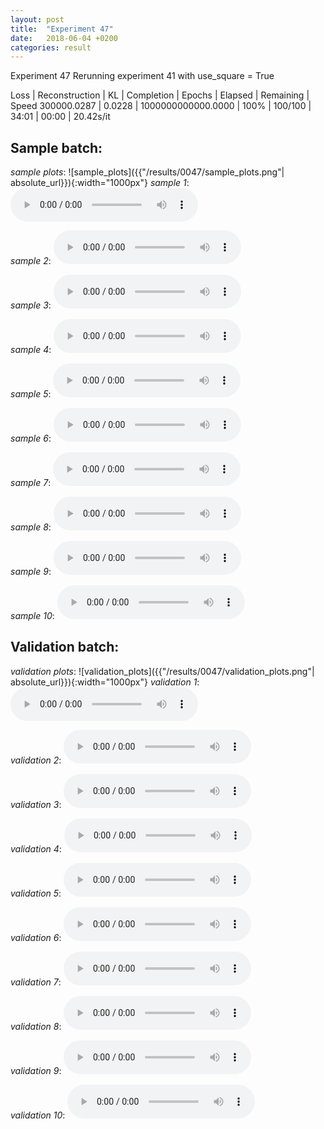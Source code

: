 ```yaml
---
layout: post
title:  "Experiment 47"
date:   2018-06-04 +0200
categories: result
---
```

Experiment 47
Rerunning experiment 41 with use_square = True

Loss | Reconstruction | KL | Completion | Epochs | Elapsed | Remaining | Speed
300000.0287 | 0.0228 | 1000000000000.0000 | 100% | 100/100 | 34:01 | 00:00 | 20.42s/it



## **Sample batch**:
_sample plots_:
![sample_plots]({{"/results/0047/sample_plots.png"| absolute_url}}){:width="1000px"}
_sample 1_:
<audio src="/ResultsOverview/results/0047/sample_1.wav" controls preload></audio>

_sample 2_:
<audio src="/ResultsOverview/results/0047/sample_2.wav" controls preload></audio>

_sample 3_:
<audio src="/ResultsOverview/results/0047/sample_3.wav" controls preload></audio>

_sample 4_:
<audio src="/ResultsOverview/results/0047/sample_4.wav" controls preload></audio>

_sample 5_:
<audio src="/ResultsOverview/results/0047/sample_5.wav" controls preload></audio>

_sample 6_:
<audio src="/ResultsOverview/results/0047/sample_6.wav" controls preload></audio>

_sample 7_:
<audio src="/ResultsOverview/results/0047/sample_7.wav" controls preload></audio>

_sample 8_:
<audio src="/ResultsOverview/results/0047/sample_8.wav" controls preload></audio>

_sample 9_:
<audio src="/ResultsOverview/results/0047/sample_9.wav" controls preload></audio>

_sample 10_:
<audio src="/ResultsOverview/results/0047/sample_10.wav" controls preload></audio>

## **Validation batch**:
_validation plots_:
![validation_plots]({{"/results/0047/validation_plots.png"| absolute_url}}){:width="1000px"}
_validation 1_:
<audio src="/ResultsOverview/results/0047/validation_1.wav" controls preload></audio>

_validation 2_:
<audio src="/ResultsOverview/results/0047/validation_2.wav" controls preload></audio>

_validation 3_:
<audio src="/ResultsOverview/results/0047/validation_3.wav" controls preload></audio>

_validation 4_:
<audio src="/ResultsOverview/results/0047/validation_4.wav" controls preload></audio>

_validation 5_:
<audio src="/ResultsOverview/results/0047/validation_5.wav" controls preload></audio>

_validation 6_:
<audio src="/ResultsOverview/results/0047/validation_6.wav" controls preload></audio>

_validation 7_:
<audio src="/ResultsOverview/results/0047/validation_7.wav" controls preload></audio>

_validation 8_:
<audio src="/ResultsOverview/results/0047/validation_8.wav" controls preload></audio>

_validation 9_:
<audio src="/ResultsOverview/results/0047/validation_9.wav" controls preload></audio>

_validation 10_:
<audio src="/ResultsOverview/results/0047/validation_10.wav" controls preload></audio>
